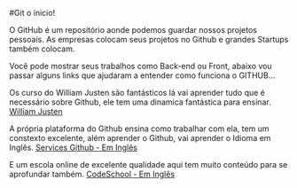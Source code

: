 #Git o ínicio!

O GitHub é um repositório aonde podemos guardar nossos projetos pessoais.
As empresas colocam seus projetos no Github e grandes Startups também colocam.

Você pode mostrar seus trabalhos como Back-end ou Front, abaixo vou passar
alguns links que ajudaram a entender como funciona o GITHUB...


Os curso do William Justen são fantásticos lá vai aprender tudo que é necessário sobre  Github,
ele tem uma dinamica fantástica para ensinar.
[William Justen](http://willianjusten.teachable.com)

A própria plataforma do Github ensina como trabalhar com ela, tem um constexto excelente, além aprender o Github,
vai aprender o Idioma em Inglês.
[Services Github - Em Inglês](https://services.github.com/training/)

E um escola online de excelente qualidade aqui tem muito conteúdo para se aprofundar também.
[CodeSchool - Em Inglês](https://www.codeschool.com/courses/mastering-github)


